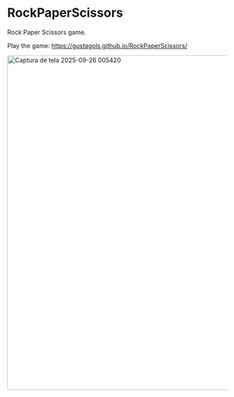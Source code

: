 # RockPaperScissors
Rock Paper Scissors game.

Play the game: https://gustagols.github.io/RockPaperScissors/

<img width="1365" height="767" alt="Captura de tela 2025-09-26 005420" src="https://github.com/user-attachments/assets/69ca8113-1bdb-44ad-99fc-79da8aad6b88" />
